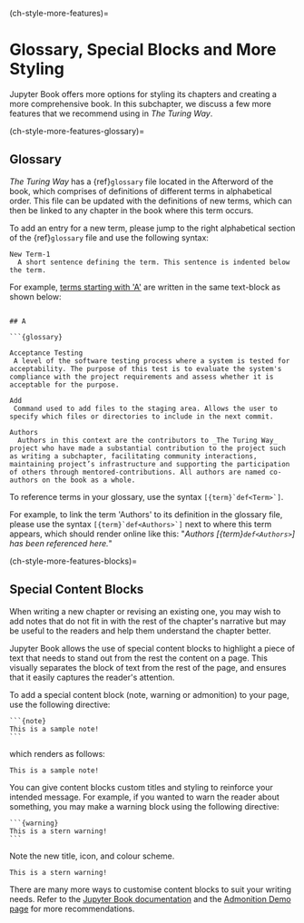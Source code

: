 (ch-style-more-features)=
# Glossary, Special Blocks and More Styling

Jupyter Book offers more options for styling its chapters and creating a more comprehensive book.
In this subchapter, we discuss a few more features that we recommend using in _The Turing Way_.

(ch-style-more-features-glossary)=
## Glossary

_The Turing Way_ has a {ref}`glossary` file located in the Afterword of the book, which comprises of definitions of different terms in alphabetical order.
This file can be updated with the definitions of new terms, which can then be linked to any chapter in the book where this term occurs.

To add an entry for a new term, please jump to the right alphabetical section of the {ref}`glossary` file and use the following syntax:

```
New Term-1
  A short sentence defining the term. This sentence is indented below the term.
```

For example, [terms starting with 'A'](https://the-turing-way.netlify.app/afterword/afterword.html#a) are written in the same text-block as shown below:
```

## A

```{glossary}

Acceptance Testing
 A level of the software testing process where a system is tested for acceptability. The purpose of this test is to evaluate the system's compliance with the project requirements and assess whether it is acceptable for the purpose.

Add
 Command used to add files to the staging area. Allows the user to specify which files or directories to include in the next commit.

Authors
  Authors in this context are the contributors to _The Turing Way_ project who have made a substantial contribution to the project such as writing a subchapter, facilitating community interactions, maintaining project’s infrastructure and supporting the participation of others through mentored-contributions. All authors are named co-authors on the book as a whole.

```

To reference terms in your glossary, use the syntax ```[{term}`def<Term>`]```.

For example, to link the term 'Authors' to its definition in the glossary file, please use the syntax ```[{term}`def<Authors>`]``` next to where this term appears, which should render online like this: "*Authors [{term}`def<Authors>`] has been referenced here.*"

(ch-style-more-features-blocks)=
## Special Content Blocks

When writing a new chapter or revising an existing one, you may wish to add notes that do not fit in with the rest of the chapter's narrative but may be useful to the readers and help them understand the chapter better.

Jupyter Book allows the use of special content blocks to highlight a piece of text that needs to stand out from the rest the content on a page. 
This visually separates the block of text from the rest of the page, and ensures that it easily captures the reader's attention.

To add a special content block (note, warning or admonition) to your page, use the following directive:

````
```{note}
This is a sample note!
```
````

which renders as follows:

```{note}
This is a sample note!
```

You can give content blocks custom titles and styling to reinforce your intended message. 
For example, if you wanted to warn the reader about something, you may make a warning block using the following directive:

````
```{warning}
This is a stern warning!
```
````

Note the new title, icon, and colour scheme.

```{warning}
This is a stern warning!
```

There are many more ways to customise content blocks to suit your writing needs. 
Refer to the [Jupyter Book documentation](https://jupyterbook.org/content/content-blocks.html#notes-warnings-and-other-admonitions) and the [Admonition Demo page](https://sphinx-book-theme.readthedocs.io/en/latest/reference/kitchen-sink/admonitions.html) for more recommendations.
